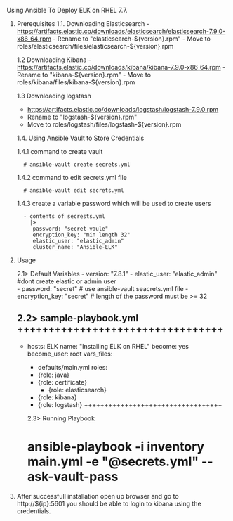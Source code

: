 Using Ansible To Deploy ELK on RHEL 7.7.

1. Prerequisites
    1.1. Downloading Elasticsearch 
        - https://artifacts.elastic.co/downloads/elasticsearch/elasticsearch-7.9.0-x86_64.rpm
        - Rename to "elasticsearch-${version}.rpm"
        - Move to roles/elasticsearch/files/elasticsearch-${version}.rpm

    1.2 Downloading Kibana 
       - https://artifacts.elastic.co/downloads/kibana/kibana-7.9.0-x86_64.rpm 
       - Rename to "kibana-${version}.rpm"
       - Move to roles/kibana/files/kibana-${version}.rpm

    1.3 Downloading logstash 
      - https://artifacts.elastic.co/downloads/logstash/logstash-7.9.0.rpm  
      - Rename to "logstash-${version}.rpm"
      - Move to roles/logstash/files/logstash-${version}.rpm

    1.4. Using Ansible Vault to Store Credentials

      1.4.1 command to create vault

         # ansible-vault create secrets.yml
           
      1.4.2 command to edit secrets.yml file
           
         # ansible-vault edit secrets.yml
           
      1.4.3 create a variable password which will be used to create users
        
         - contents of secrests.yml
           |> 
            password: "secret-vaule"
            encryption_key: "min length 32"
            elastic_user: "elastic_admin"
            cluster_name: "Ansible-ELK"

 2. Usage

    2.1> Default Variables
        - version: "7.8.1"
        - elastic_user: "elastic_admin" #dont create elastic or admin user  
        - password: "secret" # use ansible-vault seacrets.yml file
        - encryption_key: "secret" # length of the password must be >= 32 
     
	  2.2> sample-playbook.yml
	+++++++++++++++++++++++++++++++++
	---

	- hosts: ELK
	  name: "Installing ELK on RHEL"
	  become: yes
	  become_user: root
	  vars_files:
	     - defaults/main.yml
	  roles:
	    - {role: java}
      - {role: certificate}
	    - {role: elasticsearch}
      - {role: kibana}
      - {role: logstash}
	++++++++++++++++++++++++++++++++++

	  2.3> Running Playbook
	     
       # ansible-playbook  -i inventory main.yml -e "@secrets.yml" --ask-vault-pass

3. After successfull installation open up browser 
   and go to http://${ip}:5601 you should be able to login to kibana using the credentials.
	    




